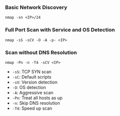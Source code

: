 ### Basic Network Discovery

```
nmap -sn <IP>/24
```
  
### Full Port Scan with Service and OS Detection

```
nmap -sS -sCV -O -A -p- <IP>
```
  
### Scan without DNS Resolution

```
nmap -Pn -n -T4 -sCV <IP>
```

- `-sS`: TCP SYN scan
- `-sC`: Default scripts
- `-sV`: Version detection
- `-O`: OS detection
- `-A`: Aggressive scan
- `-Pn`: Treat all hosts as up
- `-n`: Skip DNS resolution
- `-T4`: Speed up scan